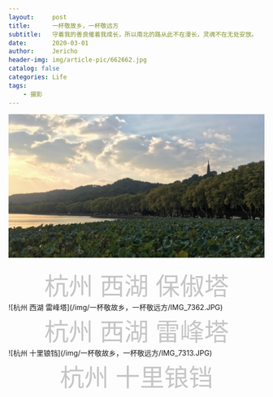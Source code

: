 ```yaml
---
layout:     post
title:      一杯敬故乡，一杯敬远方
subtitle:   守着我的善良催着我成长，所以南北的路从此不在漫长，灵魂不在无处安放。     ——毛不易《消愁》
date:       2020-03-01
author:     Jericho
header-img: img/article-pic/662662.jpg
catalog: false
categories: Life
tags:
    - 摄影
---
```

![杭州 西湖 保俶塔](/img/一杯敬故乡，一杯敬远方/IMG_7345.JPG)
<center><font color="#c5c5c5" size="15">杭州 西湖 保俶塔</font></center>
![杭州 西湖 雷峰塔](/img/一杯敬故乡，一杯敬远方/IMG_7362.JPG)
<center><font color="#c5c5c5" size="15">杭州 西湖 雷峰塔</font></center>
![杭州 十里锒铛](/img/一杯敬故乡，一杯敬远方/IMG_7313.JPG)
<center><font color="#c5c5c5" size="15">杭州 十里锒铛</font></center>